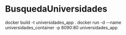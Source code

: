 # BusquedaUniversidades
docker build -t universidades_app .
docker run -d --name universidades_container -p 8090:80 universidades_app
